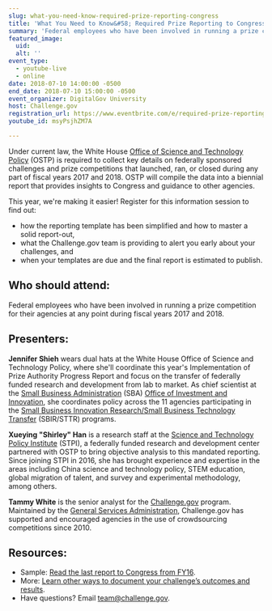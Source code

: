 ```yaml
---
slug: what-you-need-know-required-prize-reporting-congress
title: 'What You Need to Know&#58; Required Prize Reporting to Congress'
summary: 'Federal employees who have been involved in running a prize competition for their agencies at any point during fiscal years 2017 and 2018 should attend this information session on prize reporting.'
featured_image:
  uid:
  alt: ''
event_type:
  - youtube-live
  - online
date: 2018-07-10 14:00:00 -0500
end_date: 2018-07-10 15:00:00 -0500
event_organizer: DigitalGov University
host: Challenge.gov
registration_url: https://www.eventbrite.com/e/required-prize-reporting-to-congress-what-you-need-to-know-registration-47272890488
youtube_id: msyPsjhZM7A

---
```


Under current law, the White House [Office of Science and Technology Policy](https://www.whitehouse.gov/ostp/) (OSTP) is required to collect key details on federally sponsored challenges and prize competitions that launched, ran, or closed during any part of fiscal years 2017 and 2018. OSTP will compile the data into a biennial report that provides insights to Congress and guidance to other agencies.

This year, we're making it easier! Register for this information session to find out:

- how the reporting template has been simplified and how to master a solid report-out, 
- what the Challenge.gov team is providing to alert you early about your challenges, and
- when your templates are due and the final report is estimated to publish.

## Who should attend:

Federal employees who have been involved in running a prize competition for their agencies at any point during fiscal years 2017 and 2018.

## Presenters:

**Jennifer Shieh** wears dual hats at the White House Office of Science and Technology Policy, where she'll coordinate this year's Implementation of Prize Authority Progress Report and focus on the transfer of federally funded research and development from lab to market. As chief scientist at the [Small Business Administration](https://www.sba.gov/) (SBA) [Office of Investment and Innovation](https://www.sba.gov/offices/headquarters/ooi), she coordinates policy across the 11 agencies participating in the [Small Business Innovation Research/Small Business Technology Transfer](https://www.sba.gov/offices/headquarters/oca/resources/6827) (SBIR/STTR) programs.

**Xueying "Shirley" Han** is a research staff at the [Science and Technology Policy Institute](https://www.ida.org/STPI) (STPI), a federally funded research and development center partnered with OSTP to bring objective analysis to this mandated reporting. Since joining STPI in 2016, she has brought experience and expertise in the areas including China science and technology policy, STEM education, global migration of talent, and survey and experimental methodology, among others.

**Tammy White** is the senior analyst for the [Challenge.gov](https://challenge.gov) program. Maintained by the [General Services Administration](https://www.gsa.gov/about-us/organization/federal-acquisition-service/technology-transformation-services/office-of-products-and-programs), Challenge.gov has supported and encouraged agencies in the use of crowdsourcing competitions since 2010.

## Resources:

- Sample: [Read the last report to Congress from FY16](https://www.challenge.gov/toolkit/files/2017/07/FY2016-Implementation-Federal-Prize-Authority-Report-and-Appendices.pdf).
- More: [Learn other ways to document your challenge’s outcomes and results](https://www.challenge.gov/toolkit/transition/).
- Have questions? Email [team@challenge.gov](mailto:team@challenge.gov).
